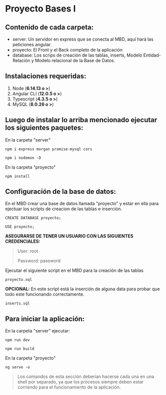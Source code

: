 #  Proyecto Bases I 

## Contenido de cada carpeta:

 - server: Un servidor en express que se conecta al MBD, aquí hará las peticiones angular. 
 - proyecto: El Front y el Back completo de la aplicación
 - database: Los scrips de creación de las tablas, inserts, Modelo Entidad-Relación y Modelo relacional de la Base de Datos. 

## Instalaciones requeridas: 

 1. Node (**6.14.13 o >**)
 2. Angular CLI (**12.0.5 o >**)
 3. Typescript (**4.3.5 o >**)
 4. MySQL (**8.0.26 o >**)

## Luego de instalar lo arriba mencionado ejecutar los siguientes paquetes: 

En la carpeta "server"

    npm i express morgan promise-mysql cors

    npm i nodemon -D


En la carpeta "proyecto"

    npm install 

## Configuración de la base de datos:

En el MBD crear una base de datos llamada "proyecto" y estar en ella para ejectuar los scripts de creacion de las tablas e inserción.

    CREATE DATABASE proyecto;
    
    USE proyecto;

**ASEGURARSE DE TENER UN USUARIO CON LAS SIGUIENTES CREDENCIALES:** 

> User: root
> 
> Password: password

Ejecutar el siguiente script en el MBD para la creación de las tablas  

    proyecto.sql 

**OPCIONAL:**  En este script está la inserción de alguna data para probar que todo este funcionando correctamente. 

    inserts.sql

 

## Para iniciar la aplicación:

En la carpeta "server" ejecutar: 

    npm run dev
    
    npm run build


En la carpeta "proyecto" 

    ng serve -o

> Los comandos de esta sección deberían hacerse cada una en una shell por separado, ya que los procesos siempre deben estar corriendo para el funcionamiento de la aplicación. 
